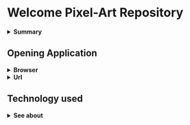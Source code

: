 # Welcome Pixel-Art Repository

<details>
  <summary><strong>Summary</strong></summary>

This was a project developed in the fundamentals module at [trybe](https://www.betrybe.com/).\
It was developed in HTML and script.js and style.css files. Pixel Art is a web page application where you can paint pixels and develop your imagination. Feel free to create and promote improvements by creating a fork pull request.

</details>

## Opening Application

<details>
  <summary><strong>Browser</strong></summary>

copy the repository to a local folder using the terminal and passing the command:

`git clone git@github.com:juliomatiastrybe/pixels-art.git`

If you don't have git installed, you can install it using this command in the shell and bash terminal:

Debian/Ubuntu bash:
`apt-get install git`

other kernel follow the instructions on the website [Git](https://git-scm.com/download/linux).

windows/powershell:
`winget install --id Git.Git -e --source winget`

Or you can follow the website [git](https://git-scm.com/downloads) documentation for more installation means.

navigate to the folder created in the clone, and open the terminal.

install the dependencies:

`npm install, pnpm install or yarn install`

you need to have node installed to be able to install the dependency packages
If you don't have it, you can run the command if your operating system is Linux:

`sudo apt update sudo apt install nodejs sudo apt install npm`

If not, follow the installation instructions on the [Node.js](https://nodejs.org/en/download) website.

Still in the terminal, open the application in the browser:

`npm run dev`

using this command application will open in the browser.

</details>

<details>
  <summary><strong>Url</strong></summary>

  If you want an option to view the application more easily and quickly, click on [Pixel-Art](https://juliomatiastrybe.github.io/project-pixel-art/)

</details>

## Technology used

<details>
  <summary><strong>See about</strong></summary>

  <div style="display: inline_block">
  <img align="center" alt="julio-js" height="40" width="50" src="https://raw.githubusercontent.com/devicons/devicon/master/icons/javascript/javascript-plain.svg" title="JavaScript">
  <img align="center" alt="julio-node" height="40" width="50" src="https://raw.githubusercontent.com/devicons/devicon/master/icons/nodejs/nodejs-original.svg" title="NodeJs">
  <img align="center" alt="julio-HTML" height="40" width="50" src="https://raw.githubusercontent.com/devicons/devicon/master/icons/html5/html5-original.svg" title="HTML">
  <img align="center" alt="julio-CSS" height="40" width="50" src="https://raw.githubusercontent.com/devicons/devicon/master/icons/css3/css3-original.svg" title="CSS">
</div>

</details>



